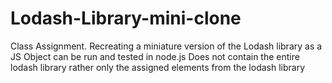 # Lodash-Library-mini-clone
Class Assignment. Recreating a miniature version of the Lodash library as a JS Object
can be run and tested in node.js
Does not contain the entire lodash library rather only the assigned elements from the lodash library

